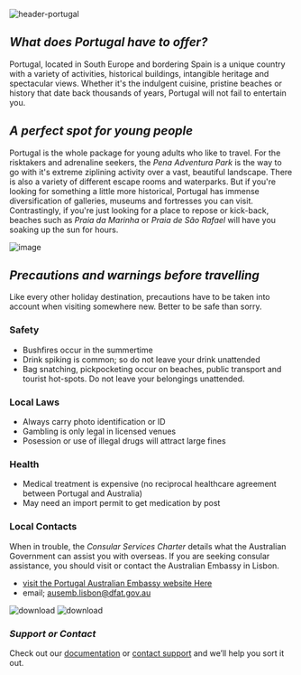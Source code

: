 ![header-portugal](https://user-images.githubusercontent.com/73572478/97767372-c546bf80-1b6f-11eb-8aa5-55632cab228f.jpg)

## _What does Portugal have to offer?_

Portugal, located in South Europe and bordering Spain is a unique country with a variety of activities, historical buildings, intangible heritage and spectacular views. Whether it's the indulgent cuisine, pristine beaches or history that date back thousands of years, Portugal will not fail to entertain you.

## _A perfect spot for young people_
Portugal is the whole package for young adults who like to travel. For the risktakers and adrenaline seekers, the _Pena Adventura Park_ is the way to go with it's extreme ziplining activity over a vast, beautiful landscape. There is also a variety of different escape rooms and waterparks. But if you're looking for something a little more historical, Portugal has immense diversification of galleries, museums and fortresses you can visit. Contrastingly, if you're just looking for a place to repose or kick-back, beaches such as _Praia da Marinha_ or _Praia de São Rafael_ will have you soaking up the sun for hours. 

![image](https://user-images.githubusercontent.com/73572478/97794470-af5bfc00-1c4e-11eb-9ff9-334a5be291b6.png)

## _Precautions and warnings before travelling_
Like every other holiday destination, precautions have to be taken into account when visiting somewhere new. Better to be safe than sorry.

### Safety

- Bushfires occur in the summertime
- Drink spiking is common; so do not leave your drink unattended
- Bag snatching, pickpocketing occur on beaches, public transport and tourist hot-spots. Do not leave your belongings unattended.

### Local Laws
- Always carry photo identification or ID                                                                                           
- Gambling is only legal in licensed venues
- Posession or use of illegal drugs will attract large fines

### Health
- Medical treatment is expensive (no reciprocal healthcare agreement between Portugal and Australia)
- May need an import permit to get medication by post

### Local Contacts
When in trouble, the _Consular Services Charter_ details what the Australian Government can assist you with overseas. If you are seeking consular assistance, you should visit or contact the Australian Embassy in Lisbon. 
- [visit the Portugal Australian Embassy website Here](http://www.portugal.embassy.gov.au/lbon/home.html)
- email; ausemb.lisbon@dfat.gov.au

![download](https://user-images.githubusercontent.com/73572478/97767242-08546300-1b6f-11eb-8033-72fca4e229b2.jpg) ![download](https://user-images.githubusercontent.com/73572478/97767418-03dc7a00-1b70-11eb-98b7-c4309794e4bc.jpg)


### _Support or Contact_

Check out our [documentation](https://docs.github.com/categories/github-pages-basics/) or [contact support](https://github.com/contact) and we’ll help you sort it out.
